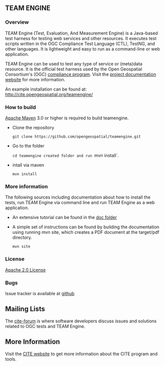 ## TEAM ENGINE

### Overview 

TEAM Engine (Test, Evaluation, And Measurement Engine) is a Java-based test 
harness for testing web services and other resources. It executes test scripts 
written in the OGC Compliance Test Language (CTL), TestNG, and other languages. 
It is lightweight and easy to run as a command-line or web application. 

TEAM Engine can be used to test any type of service or (meta)data resource. 
It is the official test harness used by the Open Geospatial Consortium's 
(OGC) [compliance program](http://cite.opengeospatial.org/). Visit the 
[project documentation website](http://opengeospatial.github.io/teamengine/) 
for more information.

An example installation can be found at: http://cite.opengeospatial.org/teamengine/ 

### How to build

[Apache Maven](http://maven.apache.org/) 3.0 or higher is required to build teamengine.

* Clone the repository

   `git clone https://github.com/opengeospatial/teamengine.git`

* Go to the folder

   `cd teamengine created folder and run `mvn install`.

* intall via maven 

   `mvn install`

### More information 
The following sources including documentation about how to install the tests, run TEAM Engine via command line and run TEAM Engine as a web application.

* An extensive tutorial can be found in the [doc folder](https://github.com/opengeospatial/teamengine/blob/master/doc/en/index.rst) 

* A simple set of instructions can be found by building the documentation using running mvn site, which creates a PDF document at the target/pdf directory.

   `mvn site` 

### License

[Apache 2.0 License](LICENSE.txt)

### Bugs

Issue tracker is available at [github](https://github.com/opengeospatial/teamengine/issues)

## Mailing Lists

The [cite-forum](http://cite.opengeospatial.org/forum) is where software developers discuss issues and solutions related to OGC tests and TEAM Engine. 

## More Information

Visit the [CITE website](http://cite.opengeospatial.org/) to get more information about the CITE program and tools.


